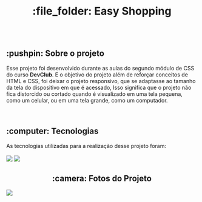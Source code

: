 <h1 align="center"> :file_folder: Easy Shopping</h1><br><br>

<h2> :pushpin: Sobre o projeto</h2>

<p>
  Esse projeto foi desenvolvido durante as aulas do segundo módulo de CSS do curso <strong>DevClub</strong>. E o objetivo do 
  projeto além de reforçar conceitos de HTML e CSS, foi deixar o projeto responsivo, que se adaptasse ao tamanho da tela do     
  dispositivo 
  em que é acessado, Isso significa que o projeto não fica distorcido ou cortado quando é visualizado em uma tela pequena, 
  como um celular, ou em uma tela grande, como um computador.
</p>

<br>
<h2> :computer: Tecnologias</h2>
<hp>As tecnologias utilizadas para a realização desse projeto foram:</hp><br><br>
<img src="https://img.shields.io/badge/HTML5-E34F26?style=for-the-badge&logo=html5&logoColor=white" />
<img src="https://img.shields.io/badge/CSS3-1572B6?style=for-the-badge&logo=css3&logoColor=white" />

<br>
<h2 align="center"> :camera: Fotos do Projeto</h2>
<img src="https://github.com/DhabiaRamos/primeiro-projeto-responsivo/blob/main/img/EasyShopping.png?raw=true" />
